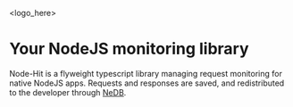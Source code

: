 <logo_here>

# Your NodeJS monitoring library

Node-Hit is a flyweight typescript library managing request monitoring for native NodeJS apps. 
Requests and responses are saved, and redistributed to the developer through [NeDB](https://github.com/louischatriot/nedb). 